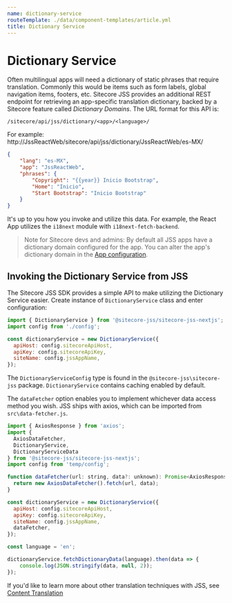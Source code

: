 ```yaml
---
name: dictionary-service
routeTemplate: ./data/component-templates/article.yml
title: Dictionary Service
---
```


# Dictionary Service

Often multilingual apps will need a dictionary of static phrases that require translation. Commonly this would be items such as form labels, global navigation items, footers, etc. Sitecore JSS provides an additional REST endpoint for retrieving an app-specific translation dictionary, backed by a Sitecore feature called *Dictionary Domains*. The URL format for this API is:

`/sitecore/api/jss/dictionary/<app>/<language>/`

For example:
http://JssReactWeb/sitecore/api/jss/dictionary/JssReactWeb/es-MX/

```json
{
    "lang": "es-MX",
    "app": "JssReactWeb",
    "phrases": {
        "Copyright": "{{year}} Inicio Bootstrap",
        "Home": "Inicio",
        "Start Bootstrap": "Inicio Bootstrap"
    }
}
```

It's up to you how you invoke and utilize this data. For example, the React App utilizes the `i18next` module with `i18next-fetch-backend`.

> Note for Sitecore devs and admins: By default all JSS apps have a dictionary domain configured for the app. You can alter the app's dictionary domain in the [App configuration](/docs/techniques/content-translation).

## Invoking the Dictionary Service from JSS

The Sitecore JSS SDK provides a simple API to make utilizing the Dictionary Service easier. Create instance of `DictionaryService` class and enter configuration:
```javascript
import { DictionaryService } from '@sitecore-jss/sitecore-jss-nextjs';
import config from './config';

const dictionaryService = new DictionaryService({
  apiHost: config.sitecoreApiHost,
  apiKey: config.sitecoreApiKey,
  siteName: config.jssAppName,
});
```
The `DictionaryServiceConfig` type is found in the `@sitecore-jss\sitecore-jss` package. `DictionaryService` contains caching enabled by default.

The `dataFetcher` option enables you to implement whichever data access method you wish. JSS ships with axios, which can be imported from `src\data-fetcher.js`.
```javascript
import { AxiosResponse } from 'axios';
import { 
  AxiosDataFetcher,
  DictionaryService,
  DictionaryServiceData
} from '@sitecore-jss/sitecore-jss-nextjs';
import config from 'temp/config';

function dataFetcher(url: string, data?: unknown): Promise<AxiosResponse<DictionaryServiceData>> {
  return new AxiosDataFetcher().fetch(url, data);
}

const dictionaryService = new DictionaryService({
  apiHost: config.sitecoreApiHost,
  apiKey: config.sitecoreApiKey,
  siteName: config.jssAppName,
  dataFetcher,
});

const language = 'en';

dictionaryService.fetchDictionaryData(language).then(data => {
    console.log(JSON.stringify(data, null, 2));
});
```

If you'd like to learn more about other translation techniques with JSS, see [Content Translation](/docs/techniques/content-translation)
